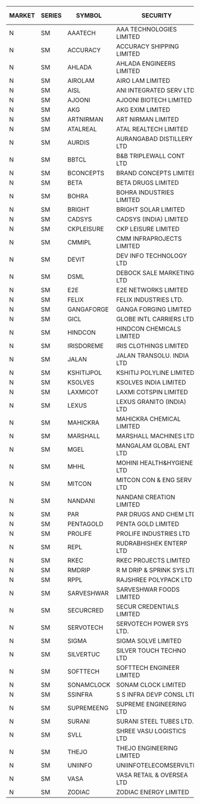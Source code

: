


| MARKET | SERIES | SYMBOL | SECURITY | PREV CL PR | OPEN PRICE | HIGH PRICE | LOW PRICE | CLOSE PRICE | NET TRDVAL | NET TRDQTY | CORP IND | HI 52 WK | LO 52 WK |
| ----- | ----- | ----- | ----- | ----- | ----- | ----- | ----- | ----- | ----- | ----- | ----- | ----- | ----- |
| N | SM | AAATECH | AAA TECHNOLOGIES LIMITED | 43.75 | 43.70 | 43.70 | 43.70 | 43.70 | 131100.00 | 3000 |  | 48.00 | 42.25 |
| N | SM | ACCURACY | ACCURACY SHIPPING LIMITED | 31.10 | 29.55 | 29.55 | 29.55 | 29.55 | 47280.00 | 1600 |  | 42.60 | 12.35 |
| N | SM | AHLADA | AHLADA ENGINEERS LIMITED | 66.40 | 72.90 | 73.00 | 69.00 | 72.20 | 1810350.00 | 25000 |  | 73.00 | 36.30 |
| N | SM | AIROLAM | AIRO LAM LIMITED | 26.00 | 26.50 | 26.50 | 26.50 | 26.50 | 79500.00 | 3000 |  | 31.00 | 14.45 |
| N | SM | AISL | ANI INTEGRATED SERV LTD. | 20.35 | 19.55 | 19.55 | 19.55 | 19.55 | 23460.00 | 1200 |  | 28.55 | 14.30 |
| N | SM | AJOONI | AJOONI BIOTECH LIMITED | 31.05 | 30.75 | 30.75 | 30.75 | 30.75 | 123000.00 | 4000 |  | 36.50 | 6.35 |
| N | SM | AKG | AKG EXIM LIMITED | 54.10 | 55.00 | 57.10 | 55.00 | 56.75 | 4988000.00 | 88000 |  | 76.50 | 30.00 |
| N | SM | ARTNIRMAN | ART NIRMAN LIMITED | 26.25 | 21.00 | 21.00 | 21.00 | 21.00 | 126000.00 | 6000 |  | 21.00 | 21.00 |
| N | SM | ATALREAL | ATAL REALTECH LIMITED | 44.60 | 41.00 | 45.50 | 41.00 | 45.50 | 343200.00 | 8000 |  | 51.00 | 41.00 |
| N | SM | AURDIS | AURANGABAD DISTILLERY LTD | 25.90 | 27.15 | 27.15 | 27.15 | 27.15 | 54300.00 | 2000 |  | 38.95 | 25.80 |
| N | SM | BBTCL | B&B TRIPLEWALL CONT LTD | 40.00 | 39.00 | 39.00 | 39.00 | 39.00 | 117000.00 | 3000 |  | 42.80 | 27.20 |
| N | SM | BCONCEPTS | BRAND CONCEPTS LIMITED | 15.50 | 15.00 | 15.00 | 15.00 | 15.00 | 45000.00 | 3000 |  | 28.45 | 13.70 |
| N | SM | BETA | BETA DRUGS LIMITED | 118.00 | 118.00 | 118.00 | 118.00 | 118.00 | 94400.00 | 800 |  | 140.80 | 37.00 |
| N | SM | BOHRA | BOHRA INDUSTRIES LIMITED | 1.00 | 1.05 | 1.05 | 1.05 | 1.05 | 18900.00 | 18000 |  | 2.50 | .35 |
| N | SM | BRIGHT | BRIGHT SOLAR LIMITED | 6.30 | 6.35 | 6.35 | 6.30 | 6.30 | 37950.00 | 6000 |  | 15.50 | 4.70 |
| N | SM | CADSYS | CADSYS (INDIA) LIMITED | 19.35 | 20.30 | 20.30 | 20.30 | 20.30 | 81200.00 | 4000 |  | 37.50 | 15.50 |
| N | SM | CKPLEISURE | CKP LEISURE LIMITED | 2.80 | 2.90 | 2.90 | 2.90 | 2.90 | 34800.00 | 12000 |  | 7.55 | 2.80 |
| N | SM | CMMIPL | CMM INFRAPROJECTS LIMITED | 2.50 | 2.60 | 2.60 | 2.60 | 2.60 | 31200.00 | 12000 |  | 9.25 | 2.25 |
| N | SM | DEVIT | DEV INFO TECHNOLOGY LTD | 135.50 | 133.75 | 133.75 | 133.75 | 133.75 | 200625.00 | 1500 |  | 135.50 | 57.00 |
| N | SM | DSML | DEBOCK SALE MARKETING LTD | 18.85 | 18.00 | 19.65 | 18.00 | 19.65 | 225900.00 | 12000 |  | 21.95 | 3.50 |
| N | SM | E2E | E2E NETWORKS LIMITED | 42.45 | 40.35 | 42.35 | 40.35 | 40.35 | 488300.00 | 12000 |  | 57.95 | 13.30 |
| N | SM | FELIX | FELIX INDUSTRIES LTD. | 31.00 | 32.55 | 32.55 | 32.55 | 32.55 | 130200.00 | 4000 |  | 40.30 | 10.80 |
| N | SM | GANGAFORGE | GANGA FORGING LIMITED | 19.80 | 19.90 | 20.35 | 19.05 | 20.35 | 470100.00 | 24000 |  | 21.00 | 8.70 |
| N | SM | GICL | GLOBE INTL CARRIERS LTD | 21.85 | 20.80 | 20.80 | 20.80 | 20.80 | 124800.00 | 6000 |  | 23.80 | 14.20 |
| N | SM | HINDCON | HINDCON CHEMICALS LIMITED | 27.00 | 26.55 | 26.55 | 26.55 | 26.55 | 212400.00 | 8000 |  | 27.00 | 8.05 |
| N | SM | IRISDOREME | IRIS CLOTHINGS LIMITED | 42.00 | 46.00 | 46.00 | 37.40 | 37.40 | 1145200.00 | 28000 |  | 192.00 | 28.50 |
| N | SM | JALAN | JALAN TRANSOLU. INDIA LTD | 3.55 | 3.40 | 3.40 | 3.40 | 3.40 | 10200.00 | 3000 |  | 6.65 | 2.85 |
| N | SM | KSHITIJPOL | KSHITIJ POLYLINE LIMITED | 25.40 | 25.20 | 25.50 | 24.50 | 25.05 | 1698000.00 | 68000 |  | 35.90 | 19.20 |
| N | SM | KSOLVES | KSOLVES INDIA LIMITED | 415.00 | 435.00 | 435.00 | 435.00 | 435.00 | 261000.00 | 600 |  | 438.00 | 102.05 |
| N | SM | LAXMICOT | LAXMI COTSPIN LIMITED | 9.00 | 10.70 | 10.70 | 7.65 | 10.25 | 171600.00 | 18000 |  | 11.75 | 5.80 |
| N | SM | LEXUS | LEXUS GRANITO (INDIA) LTD | 15.75 | 16.00 | 16.50 | 15.80 | 16.50 | 114300.00 | 7000 |  | 17.35 | 4.55 |
| N | SM | MAHICKRA | MAHICKRA CHEMICAL LIMITED | 79.95 | 81.85 | 81.85 | 79.00 | 79.25 | 600525.00 | 7500 |  | 93.50 | 70.00 |
| N | SM | MARSHALL | MARSHALL MACHINES LTD | 7.80 | 7.80 | 8.15 | 7.80 | 8.15 | 72300.00 | 9000 |  | 20.80 | 4.85 |
| N | SM | MGEL | MANGALAM GLOBAL ENT LTD | 40.00 | 40.00 | 40.00 | 39.80 | 39.95 | 359400.00 | 9000 |  | 65.10 | 38.00 |
| N | SM | MHHL | MOHINI HEALTH&HYGIENE LTD | 16.90 | 17.70 | 17.70 | 17.70 | 17.70 | 53100.00 | 3000 |  | 23.20 | 11.35 |
| N | SM | MITCON | MITCON CON & ENG SERV LTD | 37.00 | 37.00 | 38.80 | 37.00 | 37.00 | 377600.00 | 10000 |  | 43.00 | 36.50 |
| N | SM | NANDANI | NANDANI CREATION LIMITED | 12.70 | 13.20 | 13.20 | 13.20 | 13.20 | 66000.00 | 5000 |  | 13.90 | 6.20 |
| N | SM | PAR | PAR DRUGS AND CHEM LTD | 70.50 | 68.05 | 69.75 | 68.05 | 69.75 | 275600.00 | 4000 |  | 74.80 | 26.20 |
| N | SM | PENTAGOLD | PENTA GOLD LIMITED | 29.75 | 30.50 | 30.50 | 30.50 | 30.50 | 91500.00 | 3000 |  | 39.10 | 15.40 |
| N | SM | PROLIFE | PROLIFE INDUSTRIES LTD | 41.30 | 43.35 | 43.35 | 43.35 | 43.35 | 260100.00 | 6000 |  | 43.35 | 27.35 |
| N | SM | REPL | RUDRABHISHEK ENTERP LTD | 91.75 | 96.30 | 96.30 | 94.95 | 96.30 | 2873550.00 | 30000 |  | 106.40 | 24.50 |
| N | SM | RKEC | RKEC PROJECTS LIMITED | 35.10 | 34.10 | 35.15 | 33.00 | 34.90 | 410850.00 | 12000 |  | 65.00 | 26.20 |
| N | SM | RMDRIP | R M DRIP & SPRINK SYS LTD | 50.60 | 51.00 | 52.40 | 50.60 | 51.00 | 3563900.00 | 70000 |  | 63.00 | 14.65 |
| N | SM | RPPL | RAJSHREE POLYPACK LTD | 90.00 | 90.10 | 92.00 | 90.00 | 92.00 | 452200.00 | 5000 |  | 101.80 | 47.75 |
| N | SM | SARVESHWAR | SARVESHWAR FOODS LIMITED | 12.45 | 12.90 | 13.05 | 12.90 | 13.05 | 125040.00 | 9600 |  | 20.10 | 8.45 |
| N | SM | SECURCRED | SECUR CREDENTIALS LIMITED | 15.20 | 15.20 | 15.50 | 15.20 | 15.50 | 36840.00 | 2400 |  | 33.75 | 12.15 |
| N | SM | SERVOTECH | SERVOTECH POWER SYS LTD. | 22.00 | 21.00 | 21.00 | 21.00 | 21.00 | 84000.00 | 4000 |  | 23.80 | 6.50 |
| N | SM | SIGMA | SIGMA SOLVE LIMITED | 45.00 | 45.00 | 46.50 | 45.00 | 45.00 | 3787500.00 | 84000 |  | 46.50 | 45.00 |
| N | SM | SILVERTUC | SILVER TOUCH TECHNO LTD | 98.00 | 91.00 | 91.00 | 91.00 | 91.00 | 91000.00 | 1000 |  | 130.00 | 89.00 |
| N | SM | SOFTTECH | SOFTTECH ENGINEER LIMITED | 86.15 | 88.00 | 88.00 | 88.00 | 88.00 | 140800.00 | 1600 |  | 88.00 | 32.45 |
| N | SM | SONAMCLOCK | SONAM CLOCK LIMITED | 59.90 | 60.30 | 60.30 | 60.30 | 60.30 | 361800.00 | 6000 |  | 63.25 | 30.80 |
| N | SM | SSINFRA | S S INFRA DEVP CONSL LTD | 6.80 | 6.80 | 6.80 | 6.80 | 6.80 | 20400.00 | 3000 |  | 14.45 | 5.65 |
| N | SM | SUPREMEENG | SUPREME ENGINEERING LTD | 22.75 | 21.50 | 22.65 | 20.70 | 22.65 | 2122800.00 | 100000 |  | 30.00 | 13.20 |
| N | SM | SURANI | SURANI STEEL TUBES LTD. | 20.00 | 19.00 | 19.00 | 19.00 | 19.00 | 38000.00 | 2000 |  | 34.60 | 18.10 |
| N | SM | SVLL | SHREE VASU LOGISTICS LTD | 84.95 | 85.40 | 85.40 | 85.40 | 85.40 | 85400.00 | 1000 |  | 106.50 | 70.00 |
| N | SM | THEJO | THEJO ENGINEERING LIMITED | 1225.00 | 1190.00 | 1190.00 | 1190.00 | 1190.00 | 119000.00 | 100 |  | 1468.50 | 350.55 |
| N | SM | UNIINFO | UNIINFOTELECOMSERVILTD | 16.50 | 17.30 | 17.30 | 17.30 | 17.30 | 34600.00 | 2000 |  | 32.15 | 7.85 |
| N | SM | VASA | VASA RETAIL & OVERSEA LTD | 5.00 | 5.20 | 5.20 | 5.20 | 5.20 | 20800.00 | 4000 |  | 15.05 | 5.00 |
| N | SM | ZODIAC | ZODIAC ENERGY LIMITED | 13.55 | 12.90 | 12.90 | 12.90 | 12.90 | 206400.00 | 16000 |  | 23.75 | 11.25 |



